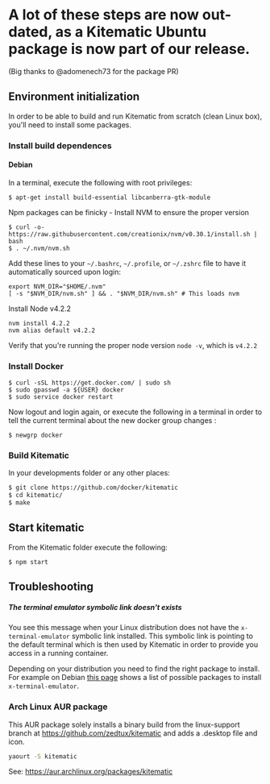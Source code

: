 # A lot of these steps are now out-dated, as a Kitematic Ubuntu package is now part of our release.
(Big thanks to @adomenech73 for the package PR)

## Environment initialization

In order to be able to build and run Kitematic from scratch (clean Linux box), you'll need to install some packages.

### Install build dependences

#### Debian

In a terminal, execute the following with root privileges:

```
$ apt-get install build-essential libcanberra-gtk-module
```

Npm packages can be finicky - Install NVM to ensure the proper version

```
$ curl -o- https://raw.githubusercontent.com/creationix/nvm/v0.30.1/install.sh | bash
$ . ~/.nvm/nvm.sh
```

Add these lines to your `~/.bashrc`, `~/.profile`, or `~/.zshrc` file to have it automatically sourced upon login:

```
export NVM_DIR="$HOME/.nvm"
[ -s "$NVM_DIR/nvm.sh" ] && . "$NVM_DIR/nvm.sh" # This loads nvm
```

Install Node v4.2.2

```
nvm install 4.2.2
nvm alias default v4.2.2
```

Verify that you're running the proper node version `node -v`, which is `v4.2.2`

### Install Docker

```
$ curl -sSL https://get.docker.com/ | sudo sh
$ sudo gpasswd -a ${USER} docker
$ sudo service docker restart
```

Now logout and login again, or execute the following in a terminal in order to tell the current terminal about the new docker group changes :

```
$ newgrp docker
```

### Build Kitematic

In your developments folder or any other places:

```bash
$ git clone https://github.com/docker/kitematic
$ cd kitematic/
$ make
```


## Start kitematic

From the Kitematic folder execute the following:

`$ npm start`


## Troubleshooting

##### The terminal emulator symbolic link doesn't exists

You see this message when your Linux distribution does not have the `x-terminal-emulator` symbolic link installed.
This symbolic link is pointing to the default terminal which is then used by Kitematic in order to provide you access in a running container.

Depending on your distribution you need to find the right package to install. For example on Debian [this page](https://packages.debian.org/fr/jessie/x-terminal-emulator) shows a list of possible packages to install `x-terminal-emulator`.

### Arch Linux AUR package

This AUR package solely installs a binary build from the linux-support branch at https://github.com/zedtux/kitematic and adds a .desktop file and icon.

```bash
yaourt -S kitematic
```

See: https://aur.archlinux.org/packages/kitematic

